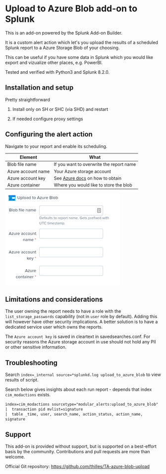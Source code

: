 # Upload to Azure Blob add-on to Splunk

This is an add-on powered by the Splunk Add-on Builder.

It is a custom alert action which let's you upload the results of a scheduled Splunk report to a Azure Storage Blob of your choosing.

This can be useful if you have some data in Splunk which you would like export and vizualize other places, e.g. PowerBI.

Tested and verified with Python3 and Splunk 8.2.0.

## Installation and setup

Pretty straightforward

1. Install only on SH or SHC (via SHD) and restart

2. If needed configure proxy settings

## Configuring the alert action

Navigate to your report and enable its scheduling.

| Element | What |
-----|------
| Blob file name | If you want to overwrite the report name |
| Azure account name | Your Azure storage account |
| Azure account key | See [Azure docs](https://docs.microsoft.com/en-us/azure/storage/common/storage-account-keys-manage?tabs=azure-portal#view-account-access-keys) on how to obtain |
| Azure container | Where you would like to store the blob |

![Upload configuration](static/config_blob_upload.png)

## Limitations and considerations

The user owning the report needs to have a role with the `list_storage_passwords` capability (not in `user` role by default).
Adding this will however have other security implications. A better solution is to have a dedicated service user which owns the reports.

The `Azure account key` is saved in cleartext in savedsearches.conf.
For security reasons the Azure storage account in use should not hold any PII or other sensitive information.

## Troubleshooting

Search `index=_internal source=*splunkd.log upload_to_azure_blob` to view results of script.

Search below gives insights about each run report - depends that index `cim_modactions` exists.

```splunk
index=cim_modactions sourcetype="modular_alerts:upload_to_azure_blob" 
|  transaction pid mvlist=signature
|  table _time, user, search_name, action_status, action_name, signature
```

## Support

This add-on is provided without support, but is supported on a best-effort basis by the community.
Contributions and pull requests are more than welcome.

Official Git repository: <https://github.com/thilles/TA-azure-blob-upload>
